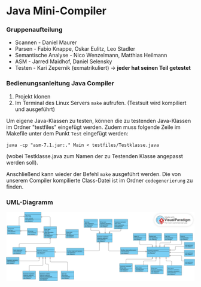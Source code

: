 
# Java Mini-Compiler

### Gruppenaufteilung

- Scannen - Daniel Maurer
- Parsen - Fabio Knappe, Oskar Eulitz, Leo Stadler
- Semantische Analyse - Nico Wenzelmann, Matthias Heilmann
- ASM - Jarred Maidhof, Daniel Selensky
- Testen - Kari Zepernik (exmatrikuliert) -> **jeder hat seinen Teil getestet**

### Bedienungsanleitung Java Compiler

1. Projekt klonen
2.  Im Terminal des Linux Servers `make`  aufrufen. (Testsuit wird kompiliert und ausgeführt)

Um eigene Java-Klassen zu testen, können die zu testenden Java-Klassen im Ordner "testfiles" eingefügt werden. Zudem muss folgende Zeile im Makefile unter dem Punkt ```Test``` eingefügt werden:
```
java -cp "asm-7.1.jar:." Main < testfiles/Testklasse.java
```
(wobei Testklasse.java zum Namen der zu Testenden Klasse angepasst werden soll).

Anschließend kann wieder der Befehl `make` ausgeführt werden. Die von unserem Compiler kompilierte Class-Datei ist im Ordner `codegenerierung` zu finden.

### UML-Diagramm

![Das UML-Diagramm des Projektes](/UML_Diagramm.svg "UML-Diagramm")
